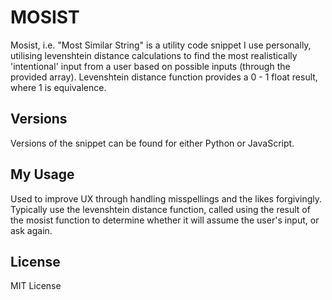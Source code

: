 # MOSIST
Mosist, i.e. "Most Similar String" is a utility code snippet I use personally, utilising levenshtein distance calculations to find the most realistically 'intentional' input from a user based on possible inputs (through the provided array).
Levenshtein distance function provides a 0 - 1 float result, where 1 is equivalence.

## Versions
Versions of the snippet can be found for either Python or JavaScript.

## My Usage
Used to improve UX through handling misspellings and the likes forgivingly. Typically use the levenshtein distance function, called using the result of the mosist function to determine whether it will assume the user's input, or ask again.

## License
MIT License

